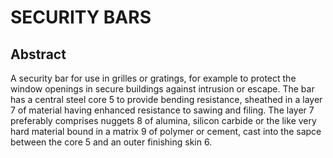 # SECURITY BARS

## Abstract
A security bar for use in grilles or gratings, for example to protect the window openings in secure buildings against intrusion or escape. The bar has a central steel core 5 to provide bending resistance, sheathed in a layer 7 of material having enhanced resistance to sawing and filing. The layer 7 preferably comprises nuggets 8 of alumina, silicon carbide or the like very hard material bound in a matrix 9 of polymer or cement, cast into the sapce between the core 5 and an outer finishing skin 6.